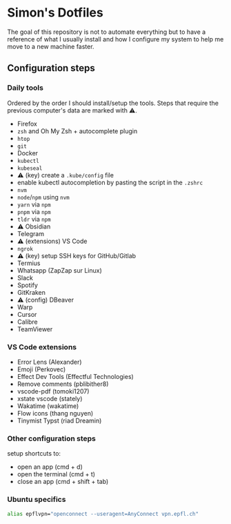 # Simon's Dotfiles

The goal of this repository is not to automate everything but to have a reference of what I usually install and how I configure my system to help me move to a new machine faster.

## Configuration steps

### Daily tools

Ordered by the order I should install/setup the tools. Steps that require the previous computer's data are marked with ⚠️.

- Firefox
- `zsh` and Oh My Zsh + autocomplete plugin
- `htop`
- `git`
- Docker
- `kubectl`
- `kubeseal`
- ⚠️ (key) create a `.kube/config` file
- enable kubectl autocompletion by pasting the script in the `.zshrc`
- `nvm`
- `node`/`npm` using `nvm`
- `yarn` via `npm`
- `pnpm` via `npm`
- `tldr` via `npm`
- ⚠️ Obsidian
- Telegram
- ⚠️ (extensions) VS Code
- `ngrok`
- ⚠️ (key) setup SSH keys for GitHub/Gitlab
- Termius
- Whatsapp (ZapZap sur Linux)
- Slack
- Spotify
- GitKraken
- ⚠️ (config) DBeaver
- Warp
- Cursor
- Calibre
- TeamViewer

### VS Code extensions

- Error Lens (Alexander)
- Emoji (Perkovec)
- Effect Dev Tools (Effectful Technologies)
- Remove comments (pblibither8)
- vscode-pdf (tomoki1207)
- xstate vscode (stately)
- Wakatime (wakatime)
- Flow icons (thang nguyen)
- Tinymist Typst (riad Dreamin)

### Other configuration steps

setup shortcuts to:
- open an app (cmd + d)
- open the terminal (cmd + t)
- close an app (cmd + shift + tab)

### Ubuntu specifics

```sh
alias epflvpn="openconnect --useragent=AnyConnect vpn.epfl.ch"
```
